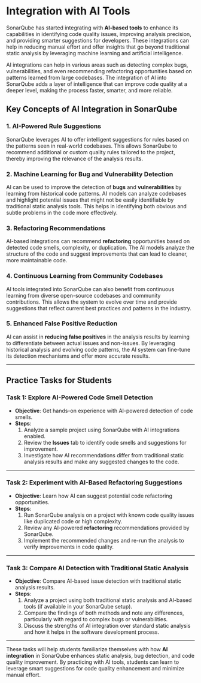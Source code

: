 # Integration with AI Tools

SonarQube has started integrating with **AI-based tools** to enhance its capabilities in identifying code quality issues, improving analysis precision, and providing smarter suggestions for developers. These integrations can help in reducing manual effort and offer insights that go beyond traditional static analysis by leveraging machine learning and artificial intelligence.

AI integrations can help in various areas such as detecting complex bugs, vulnerabilities, and even recommending refactoring opportunities based on patterns learned from large codebases. The integration of AI into SonarQube adds a layer of intelligence that can improve code quality at a deeper level, making the process faster, smarter, and more reliable.

## Key Concepts of AI Integration in SonarQube

### 1. **AI-Powered Rule Suggestions**
SonarQube leverages AI to offer intelligent suggestions for rules based on the patterns seen in real-world codebases. This allows SonarQube to recommend additional or custom quality rules tailored to the project, thereby improving the relevance of the analysis results.

### 2. **Machine Learning for Bug and Vulnerability Detection**
AI can be used to improve the detection of **bugs** and **vulnerabilities** by learning from historical code patterns. AI models can analyze codebases and highlight potential issues that might not be easily identifiable by traditional static analysis tools. This helps in identifying both obvious and subtle problems in the code more effectively.

### 3. **Refactoring Recommendations**
AI-based integrations can recommend **refactoring** opportunities based on detected code smells, complexity, or duplication. The AI models analyze the structure of the code and suggest improvements that can lead to cleaner, more maintainable code.

### 4. **Continuous Learning from Community Codebases**
AI tools integrated into SonarQube can also benefit from continuous learning from diverse open-source codebases and community contributions. This allows the system to evolve over time and provide suggestions that reflect current best practices and patterns in the industry.

### 5. **Enhanced False Positive Reduction**
AI can assist in **reducing false positives** in the analysis results by learning to differentiate between actual issues and non-issues. By leveraging historical analysis and evolving code patterns, the AI system can fine-tune its detection mechanisms and offer more accurate results.

---

## Practice Tasks for Students

### Task 1: Explore AI-Powered Code Smell Detection
- **Objective**: Get hands-on experience with AI-powered detection of code smells.
- **Steps**:
  1. Analyze a sample project using SonarQube with AI integrations enabled.
  2. Review the **Issues** tab to identify code smells and suggestions for improvement.
  3. Investigate how AI recommendations differ from traditional static analysis results and make any suggested changes to the code.

---

### Task 2: Experiment with AI-Based Refactoring Suggestions
- **Objective**: Learn how AI can suggest potential code refactoring opportunities.
- **Steps**:
  1. Run SonarQube analysis on a project with known code quality issues like duplicated code or high complexity.
  2. Review any AI-powered **refactoring** recommendations provided by SonarQube.
  3. Implement the recommended changes and re-run the analysis to verify improvements in code quality.

---

### Task 3: Compare AI Detection with Traditional Static Analysis
- **Objective**: Compare AI-based issue detection with traditional static analysis results.
- **Steps**:
  1. Analyze a project using both traditional static analysis and AI-based tools (if available in your SonarQube setup).
  2. Compare the findings of both methods and note any differences, particularly with regard to complex bugs or vulnerabilities.
  3. Discuss the strengths of AI integration over standard static analysis and how it helps in the software development process.

---

These tasks will help students familiarize themselves with how **AI integration** in SonarQube enhances static analysis, bug detection, and code quality improvement. By practicing with AI tools, students can learn to leverage smart suggestions for code quality enhancement and minimize manual effort.
